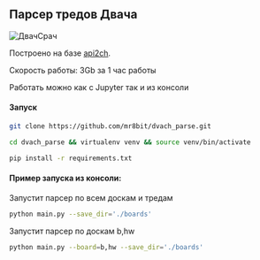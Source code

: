 ##  Парсер тредов Двача

![ДвачСрач](https://lh3.googleusercontent.com/qmhyOfP6VWErBYXFYqBuH7s-TSaIj_F1RsidZRY7r1e5WeOyw8KWUfC6EkK17i6Mk4g=h1024-no-tmp__apk.jpg)

Построено на базе [api2ch](https://github.com/uburuntu/api2ch).

Скорость работы: 3Gb за 1 час работы

Работать можно как с Jupyter так и из консоли
#### Запуск
```bash
git clone https://github.com/mr8bit/dvach_parse.git
```

```bash
cd dvach_parse && virtualenv venv && source venv/bin/activate
```

```bash
pip install -r requirements.txt
```

#### Пример запуска из консоли:

Запустит парсер по всем доскам и тредам
```bash
python main.py --save_dir='./boards'
```

Запустит парсер по доскам b,hw

```bash
python main.py --board=b,hw --save_dir='./boards'
```
